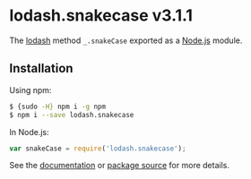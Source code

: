 # lodash.snakecase v3.1.1

The [lodash](https://lodash.com/) method `_.snakeCase` exported as a [Node.js](https://nodejs.org/) module.

## Installation

Using npm:
```bash
$ {sudo -H} npm i -g npm
$ npm i --save lodash.snakecase
```

In Node.js:
```js
var snakeCase = require('lodash.snakecase');
```

See the [documentation](https://lodash.com/docs#snakeCase) or [package source](https://github.com/lodash/lodash/blob/3.1.1-npm-packages/lodash.snakecase) for more details.

